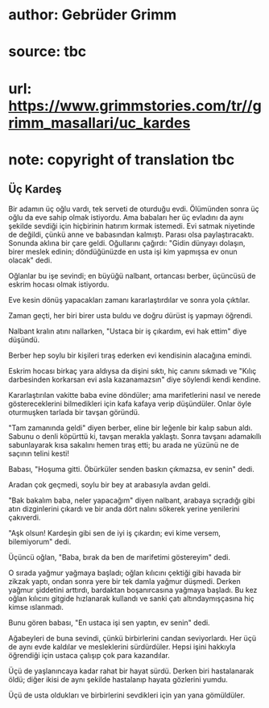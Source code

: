 # author: Gebrüder Grimm
# source: tbc
# url: https://www.grimmstories.com/tr//grimm_masallari/uc_kardes
# note: copyright of translation tbc

## Üç Kardeş 

Bir adamın üç oğlu vardı, tek serveti de oturduğu evdi. Ölümünden sonra
üç oğlu da eve sahip olmak istiyordu. Ama babaları her üç evladını da
aynı şekilde sevdiği için hiçbirinin hatırım kırmak istemedi. Evi satmak
niyetinde de değildi, çünkü anne ve babasından kalmıştı. Parası olsa
paylaştıracaktı. Sonunda aklına bir çare geldi. Oğullarını çağırdı:
"Gidin dünyayı dolaşın, birer meslek edinin; döndüğünüzde en usta işi
kim yapmışsa ev onun olacak" dedi.

Oğlanlar bu işe sevindi; en büyüğü nalbant, ortancası berber, üçüncüsü
de eskrim hocası olmak istiyordu.

Eve kesin dönüş yapacakları zamanı kararlaştırdılar ve sonra yola
çıktılar.

Zaman geçti, her biri birer usta buldu ve doğru dürüst iş yapmayı
öğrendi.

Nalbant kralın atını nallarken, "Ustaca bir iş çıkardım, evi hak
ettim" diye düşündü.

Berber hep soylu bir kişileri tıraş ederken evi kendisinin alacağına
emindi.

Eskrim hocası birkaç yara aldıysa da dişini sıktı, hiç canını sıkmadı ve
"Kılıç darbesinden korkarsan evi asla kazanamazsın" diye söylendi
kendi kendine.

Kararlaştırılan vakitte baba evine döndüler; ama marifetlerini nasıl ve
nerede göstereceklerini bilmedikleri için kafa kafaya verip düşündüler.
Onlar öyle oturmuşken tarlada bir tavşan göründü.

"Tam zamanında geldi" diyen berber, eline bir leğenle bir kalıp sabun
aldı. Sabunu o denli köpürttü ki, tavşan merakla yaklaştı. Sonra tavşanı
adamakıllı sabunlayarak kısa sakalını hemen tıraş etti; bu arada ne
yüzünü ne de saçının telini kesti!

Babası, "Hoşuma gitti. Öbürküler senden baskın çıkmazsa, ev senin"
dedi.

Aradan çok geçmedi, soylu bir bey at arabasıyla avdan geldi.

"Bak bakalım baba, neler yapacağım" diyen nalbant, arabaya sıçradığı
gibi atın dizginlerini çıkardı ve bir anda dört nalını sökerek yerine
yenilerini çakıverdi.

"Aşk olsun! Kardeşin gibi sen de iyi iş çıkardın; evi kime versem,
bilemiyorum" dedi.

Üçüncü oğlan, "Baba, bırak da ben de marifetimi göstereyim" dedi.

O sırada yağmur yağmaya başladı; oğlan kılıcını çektiği gibi havada bir
zikzak yaptı, ondan sonra yere bir tek damla yağmur düşmedi. Derken
yağmur şiddetini arttırdı, bardaktan boşanırcasına yağmaya başladı. Bu
kez oğlan kılıcını gitgide hızlanarak kullandı ve sanki çatı
altındaymışçasına hiç kimse ıslanmadı.

Bunu gören babası, "En ustaca işi sen yaptın, ev senin" dedi.

Ağabeyleri de buna sevindi, çünkü birbirlerini candan seviyorlardı. Her
üçü de aynı evde kaldılar ve mesleklerini sürdürdüler. Hepsi işini
hakkıyla öğrendiği için ustaca çalışıp çok para kazandılar.

Üçü de yaşlanıncaya kadar rahat bir hayat sürdü. Derken biri
hastalanarak öldü; diğer ikisi de aynı şekilde hastalanıp hayata
gözlerini yumdu.

Üçü de usta oldukları ve birbirlerini sevdikleri için yan yana
gömüldüler.
